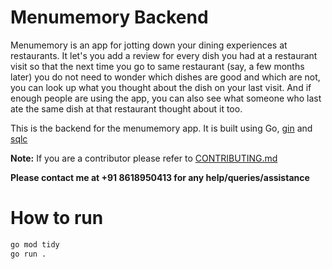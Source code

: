 # Menumemory Backend

Menumemory is an app for jotting down your dining experiences at restaurants. It let's you add a review for every dish you had at a restaurant visit so that the next time you go to same restaurant (say, a few months later) you do not need to wonder which dishes are good and which are not, you can look up what you thought about the dish on your last visit. And if enough people are using the app, you can also see what someone who last ate the same dish at that restaurant thought about it too.

This is the backend for the menumemory app. It is built using Go, [gin](https://github.com/gin-gonic/gin) and [sqlc](https://sqlc.dev/)

**Note:** If you are a contributor please refer to [CONTRIBUTING.md](https://github.com/acmpesuecc/menumemory-backend/blob/main/CONTRIBUTING.md)

**Please contact me at +91 8618950413 for any help/queries/assistance**

# How to run
```bash
go mod tidy
go run .
```
